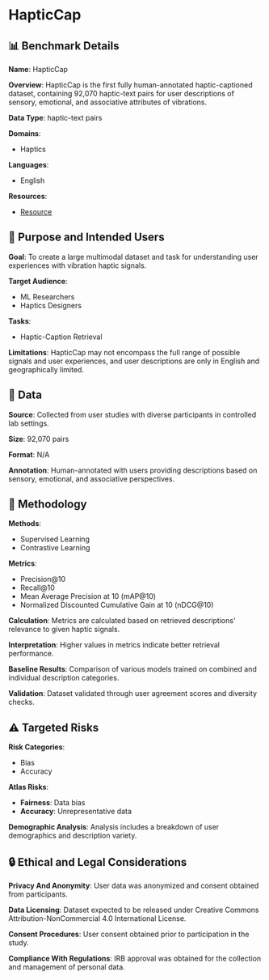 # HapticCap

## 📊 Benchmark Details

**Name**: HapticCap

**Overview**: HapticCap is the first fully human-annotated haptic-captioned dataset, containing 92,070 haptic-text pairs for user descriptions of sensory, emotional, and associative attributes of vibrations.

**Data Type**: haptic-text pairs

**Domains**:
- Haptics

**Languages**:
- English

**Resources**:
- [Resource](https://arxiv.org/abs/2507.13318)

## 🎯 Purpose and Intended Users

**Goal**: To create a large multimodal dataset and task for understanding user experiences with vibration haptic signals.

**Target Audience**:
- ML Researchers
- Haptics Designers

**Tasks**:
- Haptic-Caption Retrieval

**Limitations**: HapticCap may not encompass the full range of possible signals and user experiences, and user descriptions are only in English and geographically limited.

## 💾 Data

**Source**: Collected from user studies with diverse participants in controlled lab settings.

**Size**: 92,070 pairs

**Format**: N/A

**Annotation**: Human-annotated with users providing descriptions based on sensory, emotional, and associative perspectives.

## 🔬 Methodology

**Methods**:
- Supervised Learning
- Contrastive Learning

**Metrics**:
- Precision@10
- Recall@10
- Mean Average Precision at 10 (mAP@10)
- Normalized Discounted Cumulative Gain at 10 (nDCG@10)

**Calculation**: Metrics are calculated based on retrieved descriptions' relevance to given haptic signals.

**Interpretation**: Higher values in metrics indicate better retrieval performance.

**Baseline Results**: Comparison of various models trained on combined and individual description categories.

**Validation**: Dataset validated through user agreement scores and diversity checks.

## ⚠️ Targeted Risks

**Risk Categories**:
- Bias
- Accuracy

**Atlas Risks**:
- **Fairness**: Data bias
- **Accuracy**: Unrepresentative data

**Demographic Analysis**: Analysis includes a breakdown of user demographics and description variety.

## 🔒 Ethical and Legal Considerations

**Privacy And Anonymity**: User data was anonymized and consent obtained from participants.

**Data Licensing**: Dataset expected to be released under Creative Commons Attribution-NonCommercial 4.0 International License.

**Consent Procedures**: User consent obtained prior to participation in the study.

**Compliance With Regulations**: IRB approval was obtained for the collection and management of personal data.
